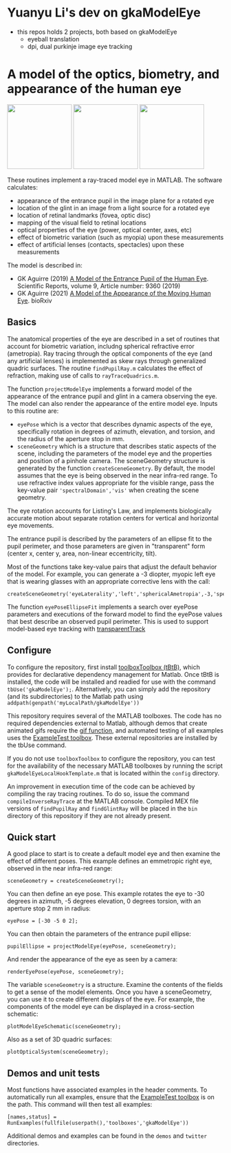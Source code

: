 
# Yuanyu Li's dev on gkaModelEye

- this repos holds 2 projects, both based on gkaModelEye
  - eyeball translation
  - dpi, dual purkinje image eye tracking




# A model of the optics, biometry, and appearance of the human eye

<p float="left">
  <img src="img/renderEyePose.png" height="150" />
  <img src="img/modelEyeSchematic.png" height="150" />
  <img src="img/opticalSystem3D.png" height="150" /> 
</p>

These routines implement a ray-traced model eye in MATLAB. The software calculates:
- appearance of the entrance pupil in the image plane for a rotated eye
- location of the glint in an image from a light source for a rotated eye
- location of retinal landmarks (fovea, optic disc)
- mapping of the visual field to retinal locations
- optical properties of the eye (power, optical center, axes, etc)
- effect of biometric variation (such as myopia) upon these measurements
- effect of artificial lenses (contacts, spectacles) upon these measurements

The model is described in:

 * GK Aguirre (2019) [A Model of the Entrance Pupil of the Human Eye](https://www.nature.com/articles/s41598-019-45827-3). Scientific Reports, volume 9, Article number: 9360 (2019) 
 * GK Aguirre (2021) [A Model of the Appearance of the Moving Human Eye](https://www.biorxiv.org/content/10.1101/2021.02.02.429411v1). bioRxiv 

## Basics

The anatomical properties of the eye are described in a set of routines that account for biometric variation, includng spherical refractive error (ametropia). Ray tracing through the optical components of the eye (and any artificial lenses) is implemented as skew rays through generalized quadric surfaces. The routine `findPupilRay.m` calculates the effect of refraction, making use of calls to `rayTraceQuadrics.m`.

The function `projectModelEye` implements a forward model of the appearance of the entrance pupil and glint in a camera observing the eye. The model can also render the appearance of the entire model eye. Inputs to this routine are:
 * `eyePose` which is a vector that describes dynamic aspects of the eye, specifically rotation in degrees of azimuth, elevation, and torsion, and the radius of the aperture stop in mm.
 * `sceneGeometry` which is a structure that describes static aspects of the scene, including the parameters of the model eye and the properties and position of a pinhole camera. The sceneGeometry structure is generated by the function `createSceneGeometry`. By default, the model assumes that the eye is being observed in the near infra-red range. To use refractive index values appropriate for the visible range, pass the key-value pair `'spectralDomain','vis'` when creating the scene geometry.
 
The eye rotation accounts for Listing's Law, and implements biologically accurate motion about separate rotation centers for vertical and horizontal eye movements.

The entrance pupil is described by the parameters of an ellipse fit to the pupil perimeter, and those parameters are given in "transparent" form (center x, center y, area, non-linear eccentricity, tilt).

Most of the functions take key-value pairs that adjust the default behavior of the model. For example, you can generate a -3 diopter, myopic left eye that is wearing glasses with an appropriate corrective lens with the call:
```
createSceneGeometry('eyeLaterality','left','sphericalAmetropia',-3,'spectacleLens',-3).
```

The function `eyePoseEllipseFit` implements a search over eyePose parameters and executions of the forward model to find the eyePose values that best describe an observed pupil perimeter. This is used to support model-based eye tracking with [transparentTrack](https://github.com/gkaguirrelab/transparentTrack)

## Configure

To configure the repository, first install [toolboxToolbox (tBtB)](https://github.com/ToolboxHub/ToolboxToolbox), which provides for declarative dependency management for Matlab. Once tBtB is installed, the code will be installed and readied for use with the command `tbUse('gkaModelEye');`. Alternatively, you can simply add the repository (and its subdirectories) to the Matlab path using `addpath(genpath('myLocalPath/gkaModelEye'))`

This repository requires several of the MATLAB toolboxes. The code has no required dependencies external to Matlab, although demos that create animated gifs require the [gif function](https://www.mathworks.com/matlabcentral/fileexchange/63239-gif), and automated testing of all examples uses the [ExampleTest toolbox](https://github.com/isetbio/ExampleTestToolbox.git). These external repositories are installed by the tbUse command.

If you do not use `toolboxToolbox` to configure the repository, you can test for the availability of the necessary MATLAB toolboxes by running the script `gkaModelEyeLocalHookTemplate.m` that is located within the `config` directory.

An improvement in execution time of the code can be achieved by compiling the ray tracing routines. To do so, issue the command `compileInverseRayTrace` at the MATLAB console. Compiled MEX file versions of `findPupilRay` and `findGlintRay` will be placed in the `bin` directory of this repository if they are not already present.

## Quick start

A good place to start is to create a default model eye and then examine the effect of different poses. This example defines an emmetropic right eye, observed in the near infra-red range:
```
sceneGeometry = createSceneGeometry();
```

You can then define an eye pose. This example rotates the eye to -30 degrees in azimuth, -5 degrees elevation, 0 degrees torsion, with an aperture stop 2 mm in radius:
```
eyePose = [-30 -5 0 2];
```

You can then obtain the parameters of the entrance pupil ellipse:
```
pupilEllipse = projectModelEye(eyePose, sceneGeometry);
```

And render the appearance of the eye as seen by a camera:
```
renderEyePose(eyePose, sceneGeometry);
```

The variable `sceneGeometry` is a structure. Examine the contents of the fields to get a sense of the model elements. Once you have a sceneGeometry, you can use it to create different displays of the eye. For example, the components of the model eye can be displayed in a cross-section schematic:
```
plotModelEyeSchematic(sceneGeometry);
```

Also as a set of 3D quadric surfaces:
```
plotOpticalSystem(sceneGeometry);
```

## Demos and unit tests

Most functions have associated examples in the header comments. To automatically run all examples, ensure that the [ExampleTest toolbox](https://github.com/isetbio/ExampleTestToolbox.git) is on the path. This command will then test all examples:
```
[names,status] = RunExamples(fullfile(userpath(),'toolboxes','gkaModelEye'))
```

Additional demos and examples can be found in the `demos` and `twitter` directories.
